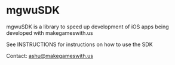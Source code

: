 mgwuSDK
=======

mgwuSDK is a library to speed up development of iOS apps being developed with makegameswith.us

See INSTRUCTIONS for instructions on how to use the SDK

Contact: ashu@makegameswith.us